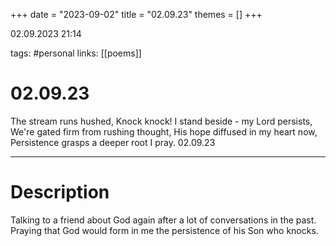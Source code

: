 +++
date = "2023-09-02"
title = "02.09.23"
themes = []
+++

02.09.2023 21:14

tags: #personal
links: [[poems]]

# 02.09.23

The stream runs hushed, Knock knock!
I stand beside - my Lord persists,
We're gated firm from rushing thought,
His hope diffused in my heart now,
Persistence grasps a deeper root I pray.
02.09.23

---

# Description

Talking to a friend about God again after a lot of conversations in the past. Praying that God would form in me the persistence of his Son who knocks.
